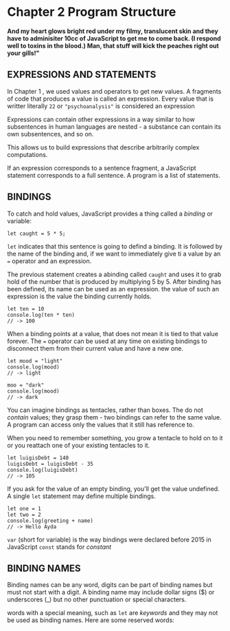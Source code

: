 # Chapter 2 Program Structure





__And my heart glows bright red under my filmy, translucent skin and they have to adminisiter 10cc of JavaScript to get me to come back. (I respond well to toxins in the blood.) Man, that stuff will kick the peaches right out your gills!"__

## EXPRESSIONS AND STATEMENTS

In Chapter 1 , we used values and operators to get new values. A fragments of code that produces a value is called an expression. Every value that is writter literally `22` or `"psychoanalysis"` is considered an expression

Expressions can contain other expressions in a way similar to how subsentences in human languages are nested - a substance can contain its own subsentences, and so on.

This allows us to build expressions that describe arbitrarily complex computations.

If an expression corresponds to a sentence fragment, a JavaScript statement corresponds to a full sentence.
A program is a list of statements.


## BINDINGS 

To catch and hold values, JavaScript provides a thing called a *binding* or variable:

`let caught = 5 * 5;`

`let` indicates that this sentence is going to defind a binding. 
It is followed by the name of the binding and, if we want to immediately give ti a value by an `=` operator and an expression.

The previous statement creates a abinding called `caught` and uses it to grab hold of the number that is produced by multiplying 5 by 5.
After binding has been defined, its name can be used as an expression.
the value of such an expression is the value the binding currently holds.

```
let ten = 10
console.log(ten * ten)
// -> 100
```

When a binding points at a value, that does not mean it is tied to that value forever.
The `=` operator can be used at any time on existing bindings to disconnect them from their current value and have a new one.

 ```
 let mood = "light"
 console.log(mood)
 // -> light
 
 moo = "dark"
 console.log(mood)
 // -> dark
 ```

You can imagine bindings as tentacles, rather than boxes.
The do not *contain* values; they grasp them - two bindings can refer to the same value.
A program can access only the values that it still has reference to.

When you need to remember something, you grow a tentacle to hold on to it or you reattach one of your existing tentacles to it.

```
let luigisDebt = 140
luigisDebt = luigisDebt - 35
console.log(luigisDebt)
// -> 105
```

If you ask for the value of an empty binding, you'll get the value undefined.
A single `let` statement may define multiple bindings.

```
let one = 1
let two = 2
console.log(greeting + name)
// -> Hello Ayda
```

`var` (short for variable) is the way bindings were declared before 2015 in JavaScript
`const` stands for *constant*


## BINDING NAMES

Binding names can be any word, digits can be part of binding names but must not start with a digit.
A binding name may include dollar signs ($) or underscores (_) but no other punctuation or special characters.

words with a special meaning, such as `let` are *keywords* and they may not be used as binding names.
Here are some reserved words:


